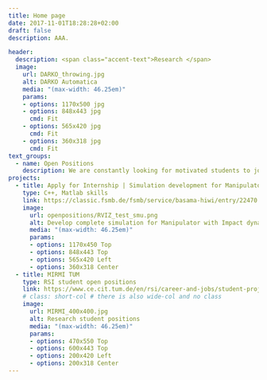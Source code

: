 ```yaml
---
title: Home page
date: 2017-11-01T18:28:28+02:00
draft: false
description: AAA.

header:
  description: <span class="accent-text">Research </span> 
  image:
    url: DARKO_throwing.jpg
    alt: DARKO Automatica
    media: "(max-width: 46.25em)"
    params:
    - options: 1170x500 jpg
    - options: 848x443 jpg
      cmd: Fit
    - options: 565x420 jpg
      cmd: Fit
    - options: 360x318 jpg
      cmd: Fit
text_groups:
  - name: Open Positions
    description: We are constantly looking for motivated students to join our research.
projects:
  - title: Apply for Internship | Simulation development for Manipulator with impact dynamics
    type: C++, Matlab skills
    link: https://classic.fsmb.de/fsmb/service/basama-hiwi/entry/22470.iframe
    image:
      url: openpositions/RVIZ_test_smu.png
      alt: Develop complete simulation for Manipulator with Impact dynamics
      media: "(max-width: 46.25em)"
      params:
      - options: 1170x450 Top
      - options: 848x443 Top
      - options: 565x420 Left
      - options: 360x318 Center
  - title: MIRMI TUM
    type: RSI student open positions
    link: https://www.ce.cit.tum.de/en/rsi/career-and-jobs/student-projects-and-jobs/
    # class: short-col # there is also wide-col and no class
    image:
      url: MIRMI_400x400.jpg
      alt: Research student positions
      media: "(max-width: 46.25em)"
      params:
      - options: 470x550 Top
      - options: 600x443 Top
      - options: 200x420 Left
      - options: 200x318 Center
---
```

